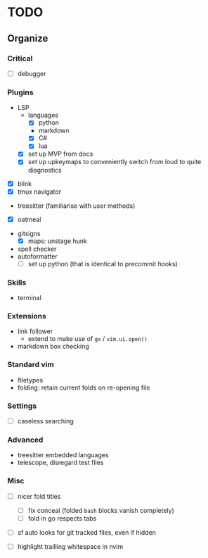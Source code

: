 # TODO

## Organize

### Critical

- [ ] debugger

### Plugins

- LSP
    - languages
        - [x] python
        - markdown
        - [x] C#
        - [x] lua
    - [x] set up MVP from docs
    - [x] set up upkeymaps to conveniently switch from loud to quite diagnostics
- [x] blink
- [x] tmux navigator
- treesitter (familiarise with user methods)
- [x] oatmeal
- gitsigns
    - [x] maps: unstage hunk
- spell checker
- autoformatter
    - [ ] set up python (that is identical to precommit hooks)

### Skills

- terminal

### Extensions

- link follower
    - extend to make use of `gx` / `vim.ui.open()`
- markdown box checking

### Standard vim

- filetypes
- folding: retain current folds on re-opening file

### Settings

- [ ] caseless searching

### Advanced

- treesitter embedded languages
- telescope, disregard test files

### Misc

- [ ] nicer fold titles
    - [ ] fix conceal (folded ```bash``` blocks vanish completely)
    - [ ] fold in go respects tabs
- [ ] <leader>sf auto looks for git tracked files, even if hidden
- [ ] highlight trailling whitespace in nvim

